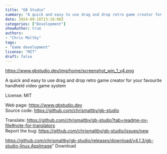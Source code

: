```yaml
---
title: "GB Studio"
summary: "A quick and easy to use drag and drop retro game creator for your favourite handheld video game system"
date: 2024-09-16T13:18:00Z
categories: ["Development"]
showAuthor: true
authors:
- "Chris Maltby"
tags: 
- "Game development"
license: "MIT"
draft: false
---
```

https://www.gbstudio.dev/img/home/screenshot_win_1_v4.png

A quick and easy to use drag and drop retro game creator for your favourite handheld video game system

License: MIT

Web page: <https://www.gbstudio.dev>  
Source code: <https://github.com/chrismaltby/gb-studio>

Translate: <https://github.com/chrismaltby/gb-studio?tab=readme-ov-file#note-for-translators>  
Report the bug: <https://github.com/chrismaltby/gb-studio/issues/new>  

https://github.com/chrismaltby/gb-studio/releases/download/v4.1.3/gb-studio-linux.AppImage" 
Download

